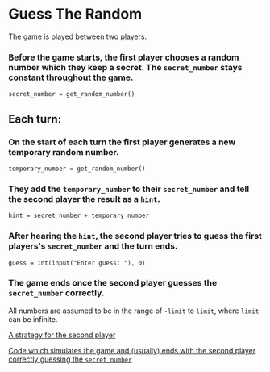 # Guess The Random

The game is played between two players.

### Before the game starts, the first player chooses a random number which they keep a secret. The `secret_number` stays constant throughout the game.

`secret_number = get_random_number()`

## Each turn:

### On the start of each turn the first player generates a new temporary random number.

`temporary_number = get_random_number()`

### They add the `temporary_number` to their `secret_number` and tell the second player the result as a `hint`.

`hint = secret_number + temporary_number`

### After hearing the `hint`, the second player tries to guess the first players's `secret_number` and the turn ends.

`guess = int(input("Enter guess: "), 0)`

### The game ends once the second player guesses the `secret_number` correctly. 

All numbers are assumed to be in the range of `-limit` to `limit`, where `limit` can be infinite.


[A strategy for the second player](SOLUTION.md)

[Code which simulates the game and (usually) ends with the second player correctly guessing the `secret number`](guess_the_random.py)
